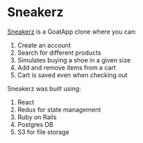 
# Sneakerz

[Sneakerz](https://sneakerz-app.herokuapp.com/#/) is a GoatApp clone where you can:

1. Create an account
2. Search for different products
3. Simulates buying a shoe in a given size
4. Add and remove items from a cart
5. Cart is saved even when checking out

Sneakerz was built using: 

1. React
2. Redux for state management
3. Ruby on Rails 
4. Postgres DB
5. S3 for file storage





